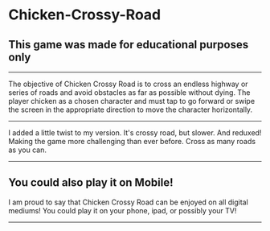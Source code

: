 # Chicken-Crossy-Road

## This game was made for educational purposes only
---

The objective of Chicken Crossy Road is to cross an endless highway or series of roads and avoid obstacles as far as possible without dying. The player chicken as a chosen character and must tap to go forward or swipe the screen in the appropriate direction to move the character horizontally. 

---

I added a little twist to my version. It's crossy road, but slower. And reduxed! Making the game more challenging than ever before. 
Cross as many roads as you can.

---

## You could also play it on Mobile!

I am proud to say that Chicken Crossy Road can be enjoyed on all digital mediums! You could play it on your phone, ipad, or possibly your TV!

---

